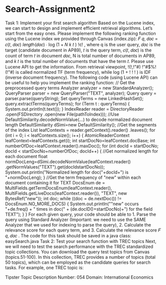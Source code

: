 # Search-Assignment2
Task 1: Implement your first search algorithm
Based on the Lucene index, we can start to design and implement efficient retrieval
algorithms. Let’s start from the easy ones. Please implement the following ranking
function using the Lucene index we provided through Canvas (index.zip):
𝐹 𝑞, 𝑑𝑜𝑐 =
𝑐(𝑡, 𝑑𝑜𝑐)
𝑙𝑒𝑛𝑔𝑡ℎ(𝑑𝑜𝑐)
∙ log (1 +
𝑁
𝑘 𝑡
)
!∈!
, where q is the user query, 𝑑𝑜𝑐 is the target (candidate document in AP89), 𝑡 is the query
term, 𝑐(𝑡, 𝑑𝑜𝑐) is the count of term 𝑡 in document 𝑑𝑜𝑐, N is total number of documents in
AP89, and 𝑘 𝑡 is the total number of documents that have the term 𝑡. Please use Lucene
API to get the information. From retrieval viewpoint,
!(!,!"#)
!"#$%!(!"#) is called normalized TF
(term frequency), while log (1 + !
! ! ) is IDF (inverse document frequency).
The following code (using Lucene API) can be useful to help you implement the ranking
function:
// Get the preprocessed query terms
Analyzer analyzer = new StandardAnalyzer();
QueryParser parser = new QueryParser("TEXT", analyzer);
Query query = parser.parse(queryString);
Set<Term> queryTerms = new LinkedHashSet<Term>();
query.extractTerms(queryTerms);
for (Term t : queryTerms) {
System.out.println(t.text());
}
IndexReader reader = DirectoryReader
.open(FSDirectory
.open(new File(pathToIndex)));
//Use DefaultSimilarity.decodeNormValue(…) to decode normalized document length
DefaultSimilarity dSimi=new DefaultSimilarity();
//Get the segments of the index
List<AtomicReaderContext> leafContexts = reader.getContext().reader()
.leaves();
for (int i = 0; i < leafContexts.size(); i++) {
AtomicReaderContext leafContext=leafContexts.get(i);
int startDocNo=leafContext.docBase;
int numberOfDoc=leafContext.reader().maxDoc();
for (int docId = startDocNo; docId < startDocNo+numberOfDoc; docId++) {
//Get normalized length for each document
float normDocLeng=dSimi.decodeNormValue(leafContext.reader()
.getNormValues("TEXT").get(docIdstartDocNo));
System.out.println("Normalized length for doc("+docId+") is
"+normDocLeng);
}
//Get the term frequency of "new" within each document containing it for
<field>TEXT</field>
DocsEnum de = MultiFields.getTermDocsEnum(leafContext.reader(),
MultiFields.getLiveDocs(leafContext.reader()),
"TEXT", new BytesRef("new"));
int doc;
while ((doc = de.nextDoc()) != DocsEnum.NO_MORE_DOCS) {
System.out.println("\"new\" occurs "+de.freq() + " times in doc(" +
(de.docID()+startDocNo)+") for the field TEXT");
}
}
For each given query, your code should be able to 1. Parse the query using Standard
Analyzer (Important: we need to use the SAME Analyzer that we used for indexing to
parse the query), 2. Calculate the relevance score for each query term, and 3. Calculate
the relevance score 𝐹 𝑞, 𝑑𝑜𝑐 .
The code for this task should be saved in a java class: easySearch.java
Task 2: Test your search function with TREC topics
Next, we will need to test the search performance with the TREC standardized topic
collections. You can download the query test topics from Canvas (topics.51-100).
In this collection, TREC provides a number of topics (total 50 topics), which can be
employed as the candidate queries for search tasks. For example, one TREC topic is:
<top>
<head> Tipster Topic Description
<num> Number: 054
<dom> Domain: International Economics
<title> Topic: Satellite Launch Contracts
<desc> Description:
Document will cite the signing of a contract or preliminary agreement, or the
making of a tentative reservation, to launch a commercial satellite.
<smry> Summary:
Document will cite the signing of a contract or preliminary agreement, or the
making of a tentative reservation, to launch a commercial satellite.
<narr> Narrative:
A relevant document will mention the signing of a contract or preliminary
agreement , or the making of a tentative reservation, to launch a commercial
satellite.
<con> Concept(s):
1. contract, agreement
2. launch vehicle, rocket, payload, satellite
3. launch services, commercial space industry, commercial launch industry
4. Arianespace, Martin Marietta, General Dynamics, McDonnell Douglas
5. Titan, Delta II, Atlas, Ariane, Proton
<fac> Factor(s):
<def> Definition(s):
</top>
In this task, you will need to use two different fields as queries: <title> and <desc>. The
former query is very short, while the latter one is much longer.
Your software must output up to top 1000 search results to a result file in a format that
enables the trec_eval program to produce evaluation reports. trec_eval expects its input to
be in the format described below.
QueryID Q0 DocID Rank Score RunID
For example:
10 Q0 DOC-NO1 1 0.23 run-1
10 Q0 DOC-NO2 2 0.53 run-1
10 Q0 DOC-NO3 3 0.15 run-1
: : : : : :
11 Q0 DOC-NOk 1 0.042 run-1
The code for this task should be saved in a java class: searchTRECtopics.java
Task 3: Test Other Search Algorithms
Next, we will test a number of other retrieval and ranking algorithms by using Lucene
API and the index provided through Canvas (index.zip).
For instance, you can use the following code to search the target corpus via BM25
algorithm.
IndexReader reader = DirectoryReader
.open(FSDirectory
.open(new File(pathToIndex)));
IndexSearcher searcher = new IndexSearcher(reader);
searcher.setSimilarity(new BM25Similarity()); //You need to explicitly specify the
ranking algorithm using the respective Similarity class
Analyzer analyzer = new StandardAnalyzer();
QueryParser parser = new QueryParser("TEXT", analyzer);
Query query = parser.parse(queryString);
TopScoreDocCollector collector = TopScoreDocCollector.create(1000, true);
searcher.search(query, collector);
ScoreDoc[] docs = collector.topDocs().scoreDocs;
for (int i = 0; i < docs.length; i++) {
Document doc = searcher.doc(docs[i].doc);
System.out.println(doc.get("DOCNO")+" "+docs[i].score);
}
reader.close();
In this task, you will test the following algorithms
1. Vector Space Model (org.apache.lucene.search.similarities.DefaultSimilarity)
2. BM25 (org.apache.lucene.search.similarities.BM25Similarity)
3. Language Model with Dirichlet Smoothing
(org.apache.lucene.search.similarities.LMDirichletSimilarity)
4. Language Model with Jelinek Mercer Smoothing
(org.apache.lucene.search.similarities.LMJelinekMercerSimilarity, set λ to 0.7)
You will need to compare the performance of those algorithms (and your algorithm
implemented in Task 1) with the TREC topics. For each topic, you will try two types of
queries: short query (<title> field), and long query (<desc> field). So, for each search
method, you will need to generate two separate result files, i.e., for BM25, you will need
to generate BM25longQuery.txt and BM25shortQuery.txt
The code for this task should be saved in a java class: compareAlgorithms.java
Task 4: Algorithm Evaluation
In this task, you will need to compare different retrieval algorithms via various evaluation
metrics, i.e., precision, recall, and MAP.
Please read this document about trec_eval:
http://faculty.washington.edu/levow/courses/ling573_SPR2011/hw/trec_eval_desc.htm
And, you can download the trec_eval program from
http://trec.nist.gov/trec_eval/trec_eval_latest.tar.gz
We will use this code to evaluate the search result performance.
TrecEval can be used via the command line in the following way:
trec_eval -m all_trec groundtruth.qrel results (the first parameter is the ground truth file or to
say judgment file, and the second parameter is the result file you just generated from the last task.
trec_eval --help should give you some ideas to choose the right parameters
You can download the ground truth file from Canvas (qrels.51-100).
